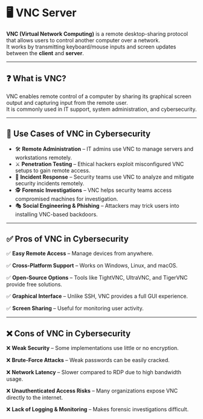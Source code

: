 # 🖥️ VNC Server  

**VNC (Virtual Network Computing)** is a remote desktop-sharing protocol that allows users to control another computer over a network.  
It works by transmitting keyboard/mouse inputs and screen updates between the **client** and **server**.  

---

## ❓ What is VNC?  
VNC enables remote control of a computer by sharing its graphical screen output and capturing input from the remote user.  
It is commonly used in IT support, system administration, and cybersecurity.  

---

## 🔐 Use Cases of VNC in Cybersecurity  
- 🛠 **Remote Administration** – IT admins use VNC to manage servers and workstations remotely.  
- ⚔️ **Penetration Testing** – Ethical hackers exploit misconfigured VNC setups to gain remote access.  
- 🚨 **Incident Response** – Security teams use VNC to analyze and mitigate security incidents remotely.  
- 🕵️ **Forensic Investigations** – VNC helps security teams access compromised machines for investigation.  
- 🎭 **Social Engineering & Phishing** – Attackers may trick users into installing VNC-based backdoors.  

---

## ✅ Pros of VNC in Cybersecurity  

✅ **Easy Remote Access** – Manage devices from anywhere.  

✅ **Cross-Platform Support** – Works on Windows, Linux, and macOS.  

✅ **Open-Source Options** – Tools like TightVNC, UltraVNC, and TigerVNC provide free solutions.  

✅ **Graphical Interface** – Unlike SSH, VNC provides a full GUI experience.  

✅ **Screen Sharing** – Useful for monitoring user activity.  

---

## ❌ Cons of VNC in Cybersecurity  

❌ **Weak Security** – Some implementations use little or no encryption.  

❌ **Brute-Force Attacks** – Weak passwords can be easily cracked.  

❌ **Network Latency** – Slower compared to RDP due to high bandwidth usage.  

❌ **Unauthenticated Access Risks** – Many organizations expose VNC directly to the internet.  

❌ **Lack of Logging & Monitoring** – Makes forensic investigations difficult.  
